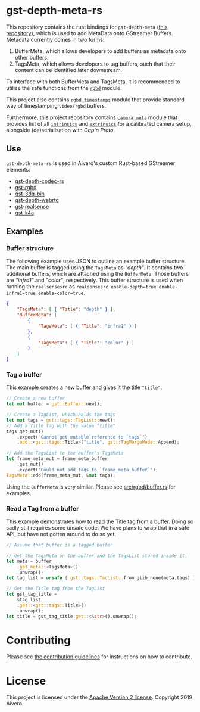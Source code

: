 # gst-depth-meta-rs

This repository contains the rust bindings for `gst-depth-meta` ([this repository](https://gitlab.com/aivero/public/gstreamer/gst-depth-meta)), which is used to add MetaData onto GStreamer Buffers. Metadata currently comes in two forms:

1. BufferMeta, which allows developers to add buffers as metadata onto other buffers.
2. TagsMeta, which allows developers to tag buffers, such that their content can be identified later downstream.

To interface with both BufferMeta and TagsMeta, it is recommended to utilise the safe functions from the [`rgbd`](src/rgbd/rgbd.rs) module.

This project also contains [`rgbd_timestamps`](src/rgbd_timestamps/rgbd_timestamps.rs) module that provide standard way of timestamping `video/rgbd` buffers.

Furthermore, this project repository contains [`camera_meta`](src/camera_meta/camera_meta.rs) module that provides list of all [`intrinsics`](src/camera_meta/intrinsics.rs) and [`extrinsics`](src/camera_meta/transformation.rs) for a calibrated camera setup, alongside (de)serialisation with *Cap'n Proto*.

## Use

`gst-depth-meta-rs` is used in Aivero's custom Rust-based GStreamer elements:

- [gst-depth-codec-rs](https://gitlab.com/aivero/streaming/gst-depth-codec-rs)
- [gst-rgbd](https://gitlab.com/aivero/public/gstreamer/gst-rgbd)
- [gst-3dq-bin](https://gitlab.com/aivero/streaming/gst-3dq-bin)
- [gst-depth-webrtc](https://gitlab.com/aivero/streaming/gst-depth-webrtc)
- [gst-realsense](https://gitlab.com/aivero/public/gstreamer/gst-realsense)
- [gst-k4a](https://gitlab.com/aivero/public/gstreamer/gst-k4a)

## Examples

### Buffer structure

The following example uses JSON to outline an example buffer structure. The main buffer is tagged using the `TagsMeta` as *"depth"*. It contains two additional buffers, which are attached using the `BufferMeta`. Those buffers are *"infra1"* and *"color"*, respectively. This buffer structure is used when running the `realsensesrc` as `realsensesrc enable-depth=true enable-infra1=true enable-color=true`.

```json
{
    "TagsMeta": [ { "Title": "depth" } ],
    "BufferMeta": [
        {
            "TagsMeta": [ { "Title": "infra1" } ]
        },
        {
            "TagsMeta": [ { "Title": "color" } ]
        }
    ]
}
```

### Tag a buffer

This example creates a new buffer and gives it the title `"title"`.

```rust
// Create a new buffer
let mut buffer = gst::Buffer::new();

// Create a TagList, which holds the tags
let mut tags = gst::tags::TagList::new();
// Add a Title tag with the value "title"
tags.get_mut()
    .expect("Cannot get mutable reference to `tags`")
    .add::<gst::tags::Title>("title", gst::TagMergeMode::Append);

// Add the TagsList to the buffer's TagsMeta
let frame_meta_mut = frame_meta_buffer
    .get_mut()
    .expect("Could not add tags to `frame_meta_buffer`");
TagsMeta::add(frame_meta_mut, &mut tags);
```

Using the `BufferMeta` is very similar. Please see [src/rgbd/buffer.rs](src/buffer.rs) for examples.

### Read a Tag from a buffer

This example demonstrates how to read the Title tag from a buffer. Doing so sadly still requires some unsafe code. We have plans to wrap that in a safe API, but have not gotten around to do so yet.

```rust
// Assume that buffer is a tagged buffer

// Get the TagsMeta on the buffer and the TagsList stored inside it.
let meta = buffer
    .get_meta::<TagsMeta>()
    .unwrap();
let tag_list = unsafe { gst::tags::TagList::from_glib_none(meta.tags) };

// Get the Title tag from the TagList
let gst_tag_title =
    &tag_list
    .get::<gst::tags::Title>()
    .unwrap();
let title = gst_tag_title.get::<&str>().unwrap();
```

# Contributing

Please see [the contribution guidelines](CONTRIBUTING.md) for instructions on how to contribute.

# License

This project is licensed under the [Apache Version 2 license](LICENSE). Copyright 2019 Aivero.
